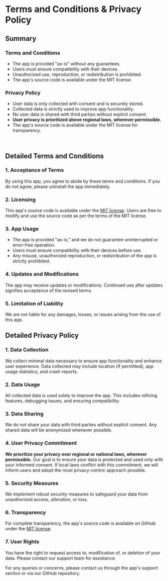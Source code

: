 # **Terms and Conditions & Privacy Policy**

## **Summary**

### **Terms and Conditions**
- The app is provided "as-is" without any guarantees.
- Users must ensure compatibility with their devices.
- Unauthorized use, reproduction, or redistribution is prohibited.
- The app's source code is available under the MIT license.

### **Privacy Policy**
- User data is only collected with consent and is securely stored.
- Collected data is strictly used to improve app functionality.
- No user data is shared with third parties without explicit consent.
- **User privacy is prioritized above regional laws, wherever permissible.**
- The app's source code is available under the MIT license for transparency.

<br>

## **Detailed Terms and Conditions**

### **1. Acceptance of Terms**
By using this app, you agree to abide by these terms and conditions. If you do not agree, please uninstall the app immediately.

### **2. Licensing**
This app's source code is available under the [MIT license](https://opensource.org/licenses/MIT). Users are free to modify and use the source code as per the terms of the MIT license.

### **3. App Usage**
- The app is provided "as-is," and we do not guarantee uninterrupted or error-free operation.
- Users must ensure compatibility with their devices before use.
- Any misuse, unauthorized reproduction, or redistribution of the app is strictly prohibited.

### **4. Updates and Modifications**
The app may receive updates or modifications. Continued use after updates signifies acceptance of the revised terms.

### **5. Limitation of Liability**
We are not liable for any damages, losses, or issues arising from the use of this app.


## **Detailed Privacy Policy**

### **1. Data Collection**
We collect minimal data necessary to ensure app functionality and enhance user experience. Data collected may include location (if permitted), app usage statistics, and crash reports.

### **2. Data Usage**
All collected data is used solely to improve the app. This includes refining features, debugging issues, and ensuring compatibility.

### **3. Data Sharing**
We do not share your data with third parties without explicit consent. Any shared data will be anonymized whenever possible.

### **4. User Privacy Commitment**
**We prioritize your privacy over regional or national laws, wherever permissible.** Our goal is to ensure your data is protected and used only with your informed consent. If local laws conflict with this commitment, we will inform users and adopt the most privacy-centric approach possible.

### **5. Security Measures**
We implement robust security measures to safeguard your data from unauthorized access, alteration, or loss.

### **6. Transparency**
For complete transparency, the app's source code is available on GitHub under the [MIT license](https://opensource.org/licenses/MIT).

### **7. User Rights**
You have the right to request access to, modification of, or deletion of your data. Please contact our support team for assistance.

For any queries or concerns, please contact us through the app's support section or via our GitHub repository. 
